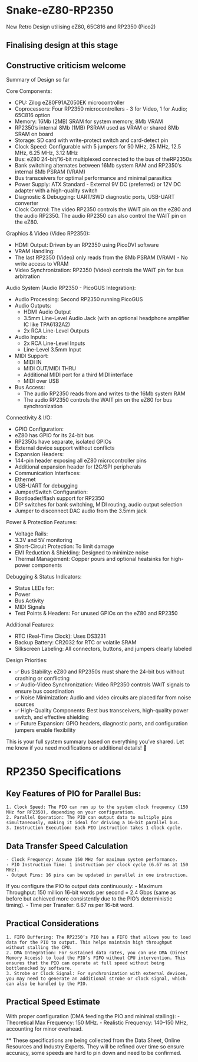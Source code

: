 # Snake-eZ80-RP2350
New Retro Design utilising eZ80, 65C816 and RP2350 (Pico2)

## Finalising design at this stage ##
## Constructive criticism welcome ##

Summary of Design so far

Core Components:
- CPU: Zilog eZ80F91AZ050EK microcontroller
- Coprocessors: Four RP2350 microcontrollers - 3 for Video, 1 for Audio; 65C816 option
- Memory:	16Mb (2MB) SRAM for system memory, 8Mb VRAM
- RP2350’s internal 8Mb (1MB) PSRAM used as VRAM or shared 8Mb SRAM on board
- Storage: SD card with write-protect switch and card-detect pin
- Clock Speed: Configurable with 5 jumpers for 50 MHz, 25 MHz, 12.5 MHz, 6.25 MHz, 3.12 MHz
- Bus: eZ80 24-bit/16-bit multiplexed connected to the bus of theRP2350s
- Bank switching alternates between 16Mb system RAM and RP2350’s internal 8Mb PSRAM (VRAM)
- Bus transceivers for optimal performance and minimal parasitics
- Power Supply: ATX Standard - External 9V DC (preferred) or 12V DC adapter with a high-quality switch
- Diagnostic & Debugging: UART/SWD diagnostic ports, USB-UART converter
- Clock Control: The video RP2350 controls the WAIT pin on the eZ80 and the audio RP2350. The audio RP2350 can also control the WAIT pin on the eZ80.

Graphics & Video (Video RP2350):
-	HDMI Output: Driven by an RP2350 using PicoDVI software
-	VRAM Handling:
-	The last RP2350 (Video) only reads from the 8Mb PSRAM (VRAM) - No write access to VRAM
-	Video Synchronization: RP2350 (Video) controls the WAIT pin for bus arbitration

Audio System (Audio RP2350 - PicoGUS Integration):
-	Audio Processing: Second RP2350 running PicoGUS
-	Audio Outputs:
	- HDMI Audio Output
	- 3.5mm Line-Level Audio Jack (with an optional headphone amplifier IC like TPA6132A2)
  	- 2x RCA Line-Level Outputs
-	Audio Inputs:
	- 2x RCA Line-Level Inputs
	- Line-Level 3.5mm Input
-	MIDI Support:
	- MIDI IN
	- MIDI OUT/MIDI THRU
	- Additional MIDI port for a third MIDI interface
	- MIDI over USB
-	Bus Access:
	- The audio RP2350 reads from and writes to the 16Mb system RAM
	- The audio RP2350 controls the WAIT pin on the eZ80 for bus synchronization

Connectivity & I/O:
- GPIO Configuration:
- eZ80 has GPIO for its 24-bit bus
- RP2350s have separate, isolated GPIOs
- External device support without conflicts
- Expansion Headers:
- 144-pin header exposing all eZ80 microcontroller pins
- Additional expansion header for I2C/SPI peripherals
- Communication Interfaces:
- Ethernet
- USB-UART for debugging
- Jumper/Switch Configuration:
- Bootloader/flash support for RP2350
- DIP switches for bank switching, MIDI routing, audio output selection
- Jumper to disconnect DAC audio from the 3.5mm jack

Power & Protection Features:
- Voltage Rails:
- 3.3V and 5V monitoring
- Short-Circuit Protection: To limit damage
- EMI Reduction & Shielding: Designed to minimize noise
- Thermal Management: Copper pours and optional heatsinks for high-power components

Debugging & Status Indicators:
- Status LEDs for:
- Power
- Bus Activity
- MIDI Signals
- Test Points & Headers: For unused GPIOs on the eZ80 and RP2350

Additional Features:
- RTC (Real-Time Clock): Uses DS3231
- Backup Battery: CR2032 for RTC or volatile SRAM
- Silkscreen Labeling: All connectors, buttons, and jumpers clearly labeled

Design Priorities:

- ✅ Bus Stability: eZ80 and RP2350s must share the 24-bit bus without crashing or conflicting
- ✅ Audio-Video Synchronization: Video RP2350 controls WAIT signals to ensure bus coordination
- ✅ Noise Minimization: Audio and video circuits are placed far from noise sources
- ✅ High-Quality Components: Best bus transceivers, high-quality power switch, and effective shielding
- ✅ Future Expansion: GPIO headers, diagnostic ports, and configuration jumpers enable flexibility

This is your full system summary based on everything you’ve shared. Let me know if you need modifications or additional details! 🚀

# RP2350 Specifications #

## Key Features of PIO for Parallel Bus: ##
    1. Clock Speed: The PIO can run up to the system clock frequency (150 MHz for RP2350), depending on your configuration.
    2. Parallel Operation: The PIO can output data to multiple pins simultaneously, making it ideal for driving a 16-bit parallel bus.
    3. Instruction Execution: Each PIO instruction takes 1 clock cycle.

## Data Transfer Speed Calculation ## 
    - Clock Frequency: Assume 150 MHz for maximum system performance.
    - PIO Instruction Time: 1 instruction per clock cycle (6.67 ns at 150 MHz).
    - Output Pins: 16 pins can be updated in parallel in one instruction.

If you configure the PIO to output data continuously:
    - Maximum Throughput: 150 million 16-bit words per second = 2.4 Gbps (same as before but achieved more consistently due to the PIO’s deterministic timing).
    - Time per Transfer: 6.67 ns per 16-bit word.

## Practical Considerations ## 
    1. FIFO Buffering: The RP2350’s PIO has a FIFO that allows you to load data for the PIO to output. This helps maintain high throughput without stalling the CPU.
    2. DMA Integration: For sustained data rates, you can use DMA (Direct Memory Access) to load the PIO’s FIFO without CPU intervention. This ensures that the PIO can operate at full speed without being bottlenecked by software.
    3. Strobe or Clock Signal: For synchronization with external devices, you may need to generate an additional strobe or clock signal, which can also be handled by the PIO.

## Practical Speed Estimate ## 

With proper configuration (DMA feeding the PIO and minimal stalling):
    - Theoretical Max Frequency: 150 MHz.
    - Realistic Frequency: 140–150 MHz, accounting for minor overhead.

** These specifications are being collected from the Data Sheet, Online Resources and Industry Experts.
They will be refined over time so ensure accuracy, some speeds are hard to pin down and need to be confirmed.
